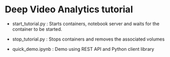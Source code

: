 # Deep Video Analytics tutorial

- start_tutorial.py : Starts containers, notebook server and waits for the container to be started.

- stop_tutorial.py : Stops containers and removes the associated volumes

- quick_demo.ipynb : Demo using REST API and Python client library